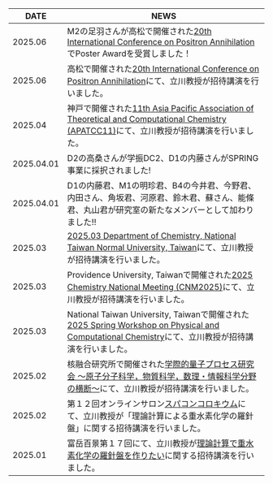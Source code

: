 | DATE       | NEWS       |  
|----------- |--------------------------------------------------------------------------------------------|
| 2025.06    |M2の足羽さんが高松で開催された[20th International Conference on Positron Annihilation](https://confit.atlas.jp/guide/event/icpa20/top?lang=en)でPoster Awardを受賞しました！|
| 2025.06    |高松で開催された[20th International Conference on Positron Annihilation](https://confit.atlas.jp/guide/event/icpa20/top?lang=en)にて、立川教授が招待講演を行いました。|
| 2025.04    | 神戸で開催された[11th Asia Pacific Association of Theoretical and Computational Chemistry (APATCC11)](https://apatcc11.jp/)にて、立川教授が招待講演を行いました。|
| 2025.04.01 | D2の高桑さんが学振DC2、D1の内藤さんがSPRING事業に採択されました! |
| 2025.04.01 | D1の内藤君、M1の明珍君、B4の今井君、今野君、内田さん、角坂君、河原君、鈴木君、蘇さん、能條君、丸山君が研究室の新たなメンバーとして加わりました!! |
| 2025.03    | [2025.03 Department of Chemistry, National Taiwan Normal University, Taiwan](https://www.chem.ntnu.edu.tw/index.php/lecture/)にて、立川教授が招待講演を行いました。 |
| 2025.03    | Providence University, Taiwanで開催された[2025 Chemistry National Meeting (CNM2025)](https://2025cnm.conf.tw/site/page.aspx?pid=901&sid=1609&lang=en)にて、立川教授が招待講演を行いました。 |
| 2025.03    | National Taiwan University, Taiwanで開催された[2025 Spring Workshop on Physical and Computational Chemistry](https://www.phys.ncts.ntu.edu.tw/act/actnews/2025-Spring-Workshop-on-Physical-and-Computational-Chemistry-30853389/home)にて、立川教授が招待講演を行いました。 |
| 2025.02    | 核融合研究所で開催された[学際的量子プロセス研究会 〜原子分子科学，物質科学，数理・情報科学分野の横断〜](https://fugaku100kei.jp/events/colloquium/)にて、立川教授が招待講演を行いました。 |
| 2025.02    | 第１２回オンラインサロン[スパコンコロキウム](https://fugaku100kei.jp/events/colloquium/)にて、立川教授が「理論計算による重水素化学の羅針盤」に関する招待講演を行いました。 |
| 2025.01    | 富岳百景第１７回にて、立川教授が[理論計算で重水素化学の羅針盤を作りたい](https://fugaku100kei.jp/mag/17/)に関する招待講演を行いました。 |
